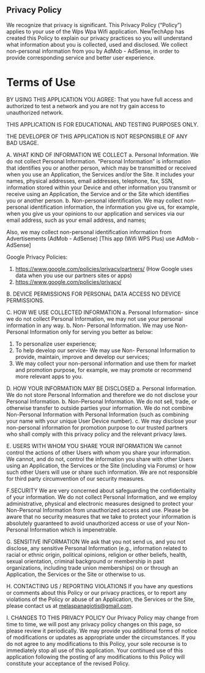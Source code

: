 ## Privacy Policy

We recognize that privacy is significant. This Privacy Policy (“Policy”) applies to your use of the Wps Wpa Wifi application. NewTechApp has created this Policy to explain our privacy practices so you will understand what information about you is collected, used and disclosed. We collect non-personal information from you by AdMob - AdSense, in order to provide corresponding service and better user experience.

# Terms of Use

BY USING THIS APPLICATION YOU AGREE:
That you have full access and authorized to test a network and you are not try gain access to unauthorized network.

THIS APPLICATION IS FOR EDUCATIONAL AND TESTING PURPOSES ONLY.

THE DEVELOPER OF THIS APPLICATION IS NOT RESPONSIBLE OF ANY BAD USAGE.

A. WHAT KIND OF INFORMATION WE COLLECT
a. Personal Information. We do not collect Personal Information. “Personal Information” is information that identifies you or another person, which may be transmitted or received when you use an Application, the Services and/or the Site. It includes your names, physical addresses, email addresses, telephone, fax, SSN, information stored within your Device and other information you transmit or receive using an Application, the Service and or the Site which identifies you or another person.
b. Non-personal identification. We may collect non-personal identification information, the information you give us, for example, when you give us your opinions to our application and services via our email address, such as your email address, and names;

Also, we may collect non-personal identification information from Advertisements (AdMob - AdSense)
[This app (Wifi WPS Plus) use AdMob - AdSense]

Google Privacy Policies:
1) https://www.google.com/policies/privacy/partners/
(How Google uses data when you use our partners sites or apps)
2) https://www.google.com/policies/privacy/

B. DEVICE PERMISSIONS FOR PERSONAL DATA ACCESS
NO DEVICE PERMISSIONS.

C. HOW WE USE COLLECTED INFORMATION
a. Personal Information- since we do not collect Personal Information, we may not use your personal information in any way.
b. Non- Personal Information. We may use Non-Personal Information only for serving you better as below:
  1. To personalize user experience;
  2. To help develop our service- We may use Non- Personal Information to provide, maintain, improve and develop our services;
  3. We may collect your non-personal information and use them for market and promotion purpose, for example, we may promote or recommend more relevant apps to you.


D. HOW YOUR INFORMATION MAY BE DISCLOSED
a. Personal Information. We do not store Personal Information and therefore we do not disclose your Personal Information.
b. Non-Personal Information. We do not sell, trade, or otherwise transfer to outside parties your information. We do not combine Non-Personal Information with Personal Information (such as combining your name with your unique User Device number).
c. We may disclose your non-personal information for promotion purpose to our trusted partners who shall comply with this privacy policy and the relevant privacy laws.


E. USERS WITH WHOM YOU SHARE YOUR INFORMATION
We cannot control the actions of other Users with whom you share your information. We cannot, and do not, control the information you share with other Users using an Application, the Services or the Site (including via Forums) or how such other Users will use or share such information. We are not responsible for third party circumvention of our security measures.


F.SECURITY
We are very concerned about safeguarding the confidentiality of your information. We do not collect Personal Information, and we employ administrative, physical and electronic measures designed to protect your Non-Personal Information from unauthorized access and use. Please be aware that no security measures that we take to protect your information is absolutely guaranteed to avoid unauthorized access or use of your Non-Personal Information which is impenetrable.


G. SENSITIVE INFORMATION
We ask that you not send us, and you not disclose, any sensitive Personal Information (e.g., information related to racial or ethnic origin, political opinions, religion or other beliefs, health, sexual orientation, criminal background or membership in past organizations, including trade union memberships) on or through an Application, the Services or the Site or otherwise to us.


H. CONTACTING US / REPORTING VIOLATIONS
If you have any questions or comments about this Policy or our privacy practices, or to report any violations of the Policy or abuse of an Application, the Services or the Site, please contact us at melaspanagiotis@gmail.com.


I. CHANGES TO THIS PRIVACY POLICY
Our Privacy Policy may change from time to time, we will post any privacy policy changes on this page, so please review it periodically. We may provide you additional forms of notice of modifications or updates as appropriate under the circumstances. If you do not agree to any modifications to this Policy, your sole recourse is to immediately stop all use of this application. Your continued use of this application following the posting of any modifications to this Policy will constitute your acceptance of the revised Policy.
